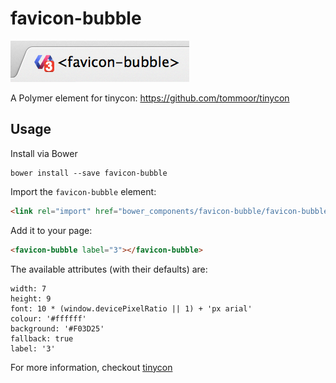 favicon-bubble
==============

![<favicon-bubble>](https://github.com/muymoo/favicon-bubble/blob/master/preview.png)

A Polymer element for tinycon: https://github.com/tommoor/tinycon

## Usage
Install via Bower
```
bower install --save favicon-bubble
```
Import the `favicon-bubble` element:
```html
<link rel="import" href="bower_components/favicon-bubble/favicon-bubble.html">
```
Add it to your page:
```html
<favicon-bubble label="3"></favicon-bubble>
```
The available attributes (with their defaults) are:
```
width: 7
height: 9
font: 10 * (window.devicePixelRatio || 1) + 'px arial'
colour: '#ffffff'
background: '#F03D25'
fallback: true
label: '3'
```
For more information, checkout [tinycon](https://github.com/tommoor/tinycon)
